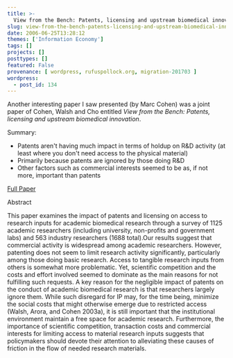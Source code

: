 ```yaml
---
title: >-
  View from the Bench: Patents, licensing and upstream biomedical innovation
slug: view-from-the-bench-patents-licensing-and-upstream-biomedical-innovation
date: 2006-06-25T13:28:12
themes: ['Information Economy']
tags: []
projects: []
posttypes: []
featured: False
provenance: [ wordpress, rufuspollock.org, migration-201703 ]
wordpress:
  - post_id: 134
---
```


Another interesting paper I saw presented (by Marc Cohen) was a joint paper of Cohen, Walsh and Cho entitled *View from the Bench: Patents, licensing and upstream biomedical innovation*.

Summary:

  * Patents aren't having much impact in terms of holdup on R&D activity (at least where you don't need access to the physical material)
  * Primarily because patents are ignored by those doing R&D
  * Other factors such as commercial interests seemed to be as, if not more, important than patents

[Full Paper](http://www2.druid.dk/conferences/viewpaper.php?id=776&cf=8)

Abstract

This paper examines the impact of patents and licensing on access to research inputs for academic biomedical research through a survey of 1125 academic researchers (including university, non-profits and government labs) and 563 industry researchers (1688 total).Our results suggest that commercial activity is widespread among academic researchers. However, patenting does not seem to limit research activity significantly, particularly among those doing basic research. Access to tangible research inputs from others is somewhat more problematic. Yet, scientific competition and the costs and effort involved seemed to dominate as the main reasons for not fulfilling such requests. A key reason for the negligible impact of patents on the conduct of academic biomedical research is that researchers largely ignore them. While such disregard for IP may, for the time being, minimize the social costs that might otherwise emerge due to restricted access (Walsh, Arora, and Cohen 2003a), it is still important that the institutional environment maintain a free space for academic research. Furthermore, the importance of scientific competition, transaction costs and commercial interests for limiting access to material research inputs suggests that policymakers should devote their attention to alleviating these causes of friction in the flow of needed research materials.

